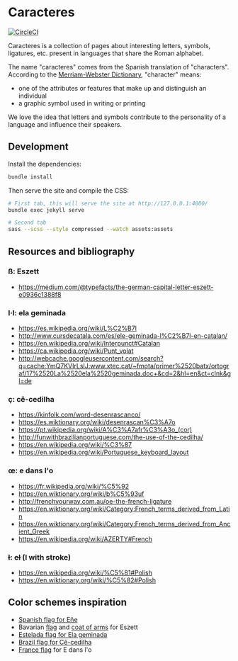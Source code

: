 # Caracteres

[![CircleCI](https://circleci.com/gh/thewarpaint/caracteres/tree/master.svg?style=svg)](https://circleci.com/gh/thewarpaint/caracteres/tree/master)

Caracteres is a collection of pages about interesting letters, symbols, ligatures,
etc. present in languages that share the Roman alphabet.

The name "caracteres" comes from the Spanish translation of "characters".
According to the
[Merriam-Webster Dictionary](https://www.merriam-webster.com/dictionary/character), "character" means:

- one of the attributes or features that make up and distinguish an individual
- a graphic symbol used in writing or printing

We love the idea that letters and symbols contribute to the personality of a language
and influence their speakers.


## Development

Install the dependencies:

```sh
bundle install
```

Then serve the site and compile the CSS:

```sh
# First tab, this will serve the site at http://127.0.0.1:4000/
bundle exec jekyll serve

# Second tab
sass --scss --style compressed --watch assets:assets
```


## Resources and bibliography

### ß: Eszett

- https://medium.com/@typefacts/the-german-capital-letter-eszett-e0936c1388f8


### l·l: ela geminada

- https://es.wikipedia.org/wiki/L%C2%B7l
- http://www.cursdecatala.com/es/ele-geminada-l%C2%B7l-en-catalan/
- https://en.wikipedia.org/wiki/Interpunct#Catalan
- https://ca.wikipedia.org/wiki/Punt_volat
- http://webcache.googleusercontent.com/search?q=cache:YmQ7KVIrLsIJ:www.xtec.cat/~fmota/primer%2520batx/ortograf/17%2520La%2520ela%2520geminada.doc+&cd=2&hl=en&ct=clnk&gl=de


### ç: cê-cedilha

- https://kinfolk.com/word-desenrascanco/
- https://es.wiktionary.org/wiki/desenrascan%C3%A7o
- https://pt.wikipedia.org/wiki/A%C3%A7afr%C3%A3o_(cor)
- http://funwithbrazilianportuguese.com/the-use-of-the-cedilha/
- https://en.wikipedia.org/wiki/%C3%87
- https://en.wikipedia.org/wiki/Portuguese_keyboard_layout


### œ: e dans l'o

- https://fr.wikipedia.org/wiki/%C5%92
- https://en.wiktionary.org/wiki/b%C5%93uf
- http://frenchyourway.com.au/oe-the-french-ligature
- https://en.wiktionary.org/wiki/Category:French_terms_derived_from_Latin
- https://en.wiktionary.org/wiki/Category:French_terms_derived_from_Ancient_Greek
- https://en.wikipedia.org/wiki/AZERTY#French


### ɫ: eɫ (l with stroke)

- https://en.wikipedia.org/wiki/%C5%81#Polish
- https://en.wiktionary.org/wiki/%C5%82#Polish


## Color schemes inspiration

- [Spanish flag for Eñe](https://en.wikipedia.org/wiki/Flag_of_Spain)
- Bavarian [flag](https://en.wikipedia.org/wiki/Flag_of_Bavaria) and
    [coat of arms](https://en.wikipedia.org/wiki/Coat_of_arms_of_Bavaria) for Eszett
- [Estelada flag for Ela geminada](https://es.wikipedia.org/wiki/Estelada)
- [Brazil flag for Cê-cedilha](https://en.wikipedia.org/wiki/Flag_of_Brazil)
- [France flag](https://en.wikipedia.org/wiki/Flag_of_France) for E dans l'o
